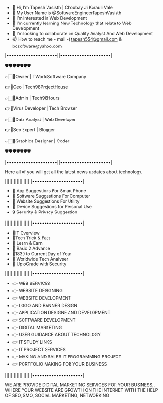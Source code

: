 - 👋 Hi, I’m Tapesh Vasisth | Choubay Ji Karauli Vale
- 🎯 My User Name is @SoftwareEngineerTapeshVasisth
- 👀 I’m interested in Web Development
- 🌱 I’m currently learning New Technology that relate to Web Development
- 💞️ I’m looking to collaborate on Quality Analyst And Web Development
- 📫 How to reach me - mail -) tapesh554@gmail.com & bcsoftware@yahoo.com


|•••••••••••••••••••••||•••••••••••••••••••••|

🛡️🛡️🛡️🛡️🛡️🛡️🛡️

👉🏻📍Owner | TWorldSoftware Company

👉📍Ceo | Tech98ProjectHouse

👉🏻📍Admin | Tech98Hours

👉📍Virus Developer | Tech Browser

👉🏻📍Data Analyst | Web Developer

👉📍Seo Expert | Blogger

👉🏻📍Graphics Designer | Coder

🛡️🛡️🛡️🛡️🛡️🛡️🛡️

|•••••••••••••••••••••||•••••••••••••••••••••|


Here all of you will get all the latest news updates about technology.

|||||||||||||||||||•••••••••••••••••••••|

- 🔎 App Suggestions For Smart Phone
- 🔎 Software Suggestions For Computer
- 🔎 Website Suggestions For Utility
- 🔎 Device Suggestions for Personal Use
- 🔒 Security & Privacy Suggestion

|||||||||||||||||||•••••••••••••••••••••|

- 🧿IT Overview
- 🧿Tech Trick & Fact
- 🧿 Learn & Earn 
- 🧿 Basic 2 Advance
- 🧿1830 to Current Day of Year
- 🔎 Worldwide Tech Analyser
- 🔋 UptoGrade with Security

|||||||||||||||||||•••••••••••••••••••••|

- 👉 WEB SERVICES
- 👉 WEBSITE DESIGNING
- 👉 WEBSITE DEVELOPMENT
- 👉 LOGO AND BANNER DESIGN
- 👉 APPLICATION DESIGNE AND DEVELOPMENT
- 👉 SOFTWARE DEVELOPMENT
- 👉 DIGITAL MARKETING
- 👉 USER GUIDANCE ABOUT TECHNOLOGY
- 👉 IT STUDY LINKS
- 👉 IT PROJECT SERVICES
- 👉 MAKING AND SALES IT PROGRAMMING PROJECT
- 👉 PORTFOLIO MAKING FOR YOUR BUSINESS

|||||||||||||||||||•••••••••••••••••••••|



WE ARE PROVIDE DIGITAL MARKETING SERVICES FOR YOUR BUSINESS,. WHERE YOUR WEBSITE ARE GROWTH ON THE INTERNET WITH THE HELP OF SEO, SMO, SOCIAL MARKETING, NETWORKING
<!---
SoftwareEngineerTapeshVasisth/SoftwareEngineerTapeshVasisth is a ✨ special ✨ repository because its `README.md` (this file) appears on your GitHub profile.
You can click the Preview link to take a look at your changes.
--->
